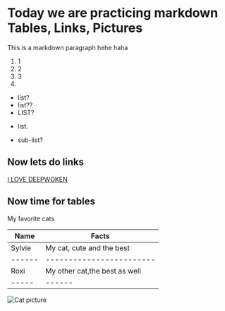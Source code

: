 # Today we are practicing markdown Tables, Links, Pictures

This is a markdown paragraph hehe haha

1. 1
2. 2
3. 3
4. 

- list?
- list??
- LIST?
* list.

 * sub-list?

## Now lets do links

[I LOVE DEEPWOKEN](https://deepwoken.co/builder)

## Now time for tables


My favorite cats

| Name   | Facts                         |
| ----   | -------                       |
| Sylvie | My cat, cute and the best     |
| ------ |  ------------------------     |
| Roxi   | My other cat,the best as well | 
| -----  | ------                        |




![Cat picture](cat1.avif)











